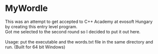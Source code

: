 # MyWordle

This was an attempt to get accepted to C++ Academy at evosoft Hungary by creating this entry level program.<br>
Got me selected to the second round so I decided to put it out here.<br><br>
Usage: put the executable and the words.txt file in the same directory and run. (Built for 64 bit Windows)
